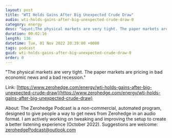 ```yaml
---
layout: post
title: "WTI Holds Gains After Big Unexpected Crude Draw"
audio: wti-holds-gains-after-big-unexpected-crude-draw-0
category: energy
desc: "&quot;The physical markets are very tight. The paper markets are pricing in bad economic news and a bad recession.&quot; "
duration: 00:02:16
length: 136
datetime: Tue, 01 Nov 2022 20:39:00 +0000
tags: podcast
guid: wti-holds-gains-after-big-unexpected-crude-draw-0
order: 0
---
```

&quot;The physical markets are very tight. The paper markets are pricing in bad economic news and a bad recession.&quot; 

Link: [https://www.zerohedge.com/energy/wti-holds-gains-after-big-unexpected-crude-draw](https://www.zerohedge.com/energy/wti-holds-gains-after-big-unexpected-crude-draw)

About: The Zerohedge Podcast is a non-commercial, automated program, designed to give people a way to get news from Zerohedge in an audio format.  I am actively working on tweaking and improving the setup to create a better listening experience (October 2022).  Suggestions are welcome: [zerohedgePodcast@outlook.com](mailto:zerohedgePodcast@outlook.com)